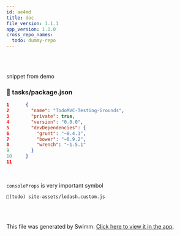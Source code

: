 ```yaml
---
id: ae4md
title: doc
file_version: 1.1.1
app_version: 1.1.0
cross_repo_names:
  todo: dummy-repo
---
```


<br/>

<br/>

snippet from demo
<!-- NOTE-swimm-snippet: the lines below link your snippet to Swimm -->
<!-- NOTE-swimm-repo ::dummy-repo:: -->
### 📄 tasks/package.json
```json
1      {
2        "name": "TodoMVC-Testing-Grounds",
3        "private": true,
4        "version": "0.0.0",
5        "devDependencies": {
6          "grunt": "~0.4.1",
7          "bower": "~0.9.2",
8          "wrench": "~1.5.1"
9        }
10     }
11     
```

<br/>

`consoleProps`<swm-token data-swm-token="dummy-repo:cypress/support/commands.js:17:1:1:`      consoleProps () {`"/> is very important symbol

`📄(todo) site-assets/lodash.custom.js`

<br/>

<br/>

This file was generated by Swimm. [Click here to view it in the app](http://localhost:5000/repos/Z2l0aHViJTNBJTNBdDIlM0ElM0FlcmFuLXN3aW1t/docs/ae4md).
